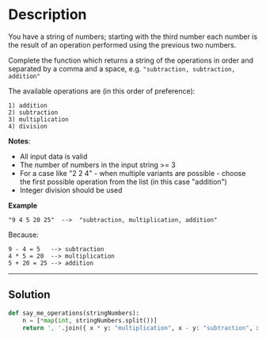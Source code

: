 # Description

You have a string of numbers; starting with the third number each number is the result of an operation performed using the previous two numbers.

Complete the function which returns a string of the operations in order and separated by a comma and a space, e.g. `"subtraction, subtraction, addition"`

The available operations are (in this order of preference):

```
1) addition
2) subtraction
3) multiplication
4) division
```

**Notes**:

- All input data is valid
- The number of numbers in the input string >= 3
- For a case like "2 2 4" - when multiple variants are possible - choose the first possible operation from the list (in this case "addition")
- Integer division should be used

**Example**

```
"9 4 5 20 25"  -->  "subtraction, multiplication, addition"
```

Because:

```
9 - 4 = 5   --> subtraction
4 * 5 = 20  --> multiplication
5 + 20 = 25 --> addition
```

---

## Solution

```py
def say_me_operations(stringNumbers):
    n = [*map(int, stringNumbers.split())]
    return ', '.join({ x * y: "multiplication", x - y: "subtraction", x + y: "addition" }.get(z, "division") for x, y, z in zip(n, n[1:], n[2:]))
```
